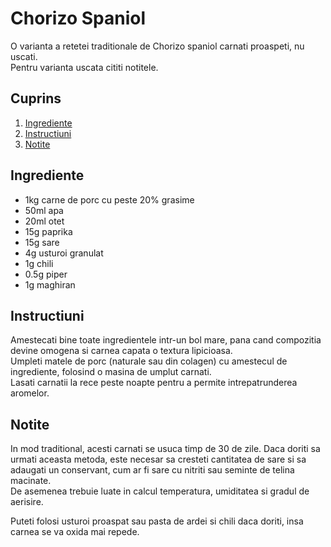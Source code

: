 # Chorizo Spaniol

O varianta a retetei traditionale de Chorizo spaniol carnati proaspeti, nu uscati.  
Pentru varianta uscata cititi notitele.  

## Cuprins

1. [Ingrediente](#ingrediente)
2. [Instructiuni](#instructiuni)
3. [Notite](#notite)

## Ingrediente

- 1kg carne de porc cu peste 20% grasime
- 50ml apa
- 20ml otet
- 15g paprika
- 15g sare
- 4g usturoi granulat
- 1g chili
- 0.5g piper
- 1g maghiran

## Instructiuni

Amestecati bine toate ingredientele intr-un bol mare, pana cand compozitia devine omogena si carnea capata o textura lipicioasa.  
Umpleti matele de porc (naturale sau din colagen) cu amestecul de ingrediente, folosind o masina de umplut carnati.  
Lasati carnatii la rece peste noapte pentru a permite intrepatrunderea aromelor.

## Notite

In mod traditional, acesti carnati se usuca timp de 30 de zile. Daca doriti sa urmati aceasta metoda, este necesar sa cresteti cantitatea de sare si sa adaugati un conservant, cum ar fi sare cu nitriti sau seminte de telina macinate.  
De asemenea trebuie luate in calcul temperatura, umiditatea si gradul de aerisire.

Puteti folosi usturoi proaspat sau pasta de ardei si chili daca doriti, insa carnea se va oxida mai repede.